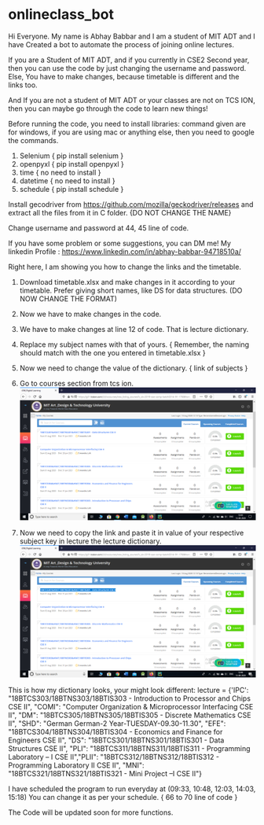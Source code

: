 # onlineclass_bot

Hi Everyone.
My name is Abhay Babbar and I am a student of MIT ADT and I have Created a bot to automate the process of joining online lectures.

If you are a Student of MIT ADT, and if you currently in CSE2 Second year, then you can use the code by just changing the username and password.
Else, You have to make changes, because timetable is different and the links too.

And If you are not a student of MIT ADT or your classes are not on TCS ION, then you can maybe go through the code to learn new things!

Before running the code, you need to install libraries:
command given are for windows, if you are using mac or anything else, then you need to google the commands.
1. Selenium { pip install selenium }
2. openpyxl { pip install openpyxl }
3. time     { no need to install }
4. datetime { no need to install }
5. schedule { pip install schedule }

Install gecodriver from https://github.com/mozilla/geckodriver/releases
and extract all the files from it in C folder. {DO NOT CHANGE THE NAME}

Change username and password at 44, 45 line of code.

If you have some problem or some suggestions, you can DM me!
My linkedin Profile : https://www.linkedin.com/in/abhay-babbar-94718510a/

Right here, I am showing you how to change the links and the timetable.

1. Download timetable.xlsx and make changes in it according to your timetable. Prefer giving short names, like DS for data structures. (DO NOW CHANGE THE FORMAT)
2. Now we have to make changes in the code.
3. We have to make changes at line 12 of code. That is lecture dictionary.
4. Replace my subject names with that of yours. { Remember, the naming should match with the one you entered in timetable.xlsx }
5. Now we need to change the value of the dictionary. { link of subjects }
6. Go to courses section from tcs ion.
![](Images/first.png)

7. Now we need to copy the link and paste it in value of your respective subject key in lecture the lecture dictionary.
![](Images/Second.png)



This is how my dictionary looks, your might look different:
lecture = {'IPC': "18BTCS303&#047;18BTNS303&#047;18BTIS303 - Introduction to Processor and Chips CSE II", "COMI": "Computer Organization & Microprocessor Interfacing CSE II", "DM": "18BTCS305&#047;18BTNS305&#047;18BTIS305 - Discrete Mathematics CSE II", "SHD": "German German-2 Year-TUESDAY-09.30-11.30", "EFE": "18BTCS304&#047;18BTNS304&#047;18BTIS304 - Economics and Finance for Engineers CSE II", "DS": "18BTCS301&#047;18BTNS301&#047;18BTIS301 - Data Structures CSE II", "PLI": "18BTCS311&#047;18BTNS311&#047;18BTIS311 - Programming Laboratory – I CSE II","PLII": "18BTCS312&#047;18BTNS312&#047;18BTIS312 - Programming Laboratory II CSE II", "MNI": "18BTCS321&#047;18BTNS321&#047;18BTIS321 - Mini Project –I CSE II"}




I have scheduled the program to run everyday at (09:33, 10:48, 12:03, 14:03, 15:18)
You can change it as per your schedule. { 66 to 70 line of code }


The Code will be updated soon for more functions.

